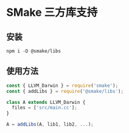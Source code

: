 # SMake 三方库支持

## 安装
```
npm i -D @smake/libs
```
## 使用方法
```js
const { LLVM_Darwin } = require('smake');
const { addLibs } = require('@smake/libs');

class A extends LLVM_Darwin {
  files = ['src/main.cc'];
}

A = addLibs(A, lib1, lib2, ...);
```

